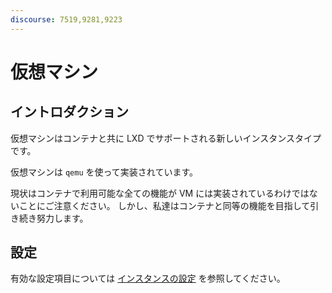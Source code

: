 ```yaml
---
discourse: 7519,9281,9223
---
```


# 仮想マシン
## イントロダクション
仮想マシンはコンテナと共に LXD でサポートされる新しいインスタンスタイプです。

仮想マシンは `qemu` を使って実装されています。

現状はコンテナで利用可能な全ての機能が VM には実装されているわけではないことにご注意ください。
しかし、私達はコンテナと同等の機能を目指して引き続き努力します。

## 設定
有効な設定項目については [インスタンスの設定](instances.md) を参照してください。
